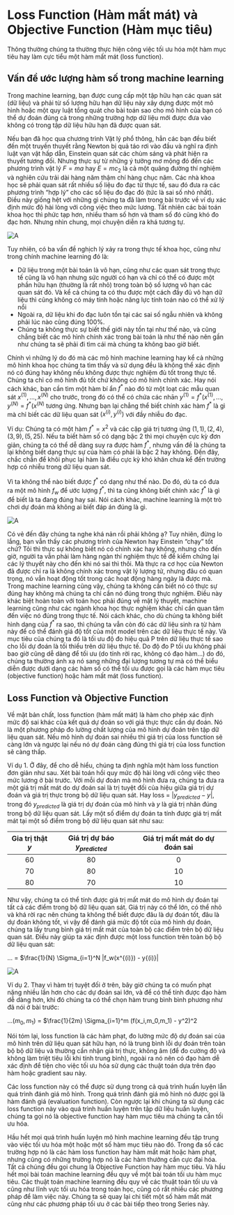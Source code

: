 # Loss Function (Hàm mất mát) và Objective Function (Hàm mục tiêu)

Thông thường chúng ta thường thực hiện công việc tối ưu hóa một hàm mục tiêu hay làm cực tiểu một hàm mất mát (loss function).

## Vấn đề ước lượng hàm số trong machine learning

Trong machine learning, bạn được cung cấp một tập hữu hạn các quan sát (dữ liệu) và phải từ số lượng hữu hạn dữ liệu này xây dựng được một mô hình hoặc một quy luật tổng quát cho bài toán sao cho mô hình của bạn có thể dự đoán đúng cả trong những trường hợp dữ liệu mới được đưa vào không có trong tập dữ liệu hữu hạn đã được quan sát.

Nếu bạn đã học qua chương trình Vật lý phổ thông, hẳn các bạn đều biết đến một truyền thuyết rằng Newton bị quả táo rơi vào đầu và nghĩ ra định luật vạn vật hấp dẫn, Einstein quan sát các chùm sáng và phát hiện ra thuyết tương đối. Nhưng thực sự từ những ý tưởng mơ mộng đó đến các phương trình vật lý $F = ma$ hay $E = mc_2$ là cả một quãng đường thí nghiệm và nghiên cứu trải dài hàng năm thậm chí hàng chục năm. Các nhà khoa học sẽ phải quan sát rất nhiều số liệu đo đạc từ thực tế, sau đó đưa ra các phương trình “hợp lý” cho các số liệu đo đạc đó (tức là sai số nhỏ nhất). Điều này giống hệt với những gì chúng ta đã làm trong bài trước về ví dụ xác định mức độ hài lòng với công việc theo mức lương. Tất nhiên các bài toán khoa học thì phức tạp hơn, nhiều tham số hơn và tham số đó cũng khó đo đạc hơn. Nhưng nhìn chung, mọi chuyện diễn ra khá tương tự.

![A](https://tek4.vn/public_files/fddf0d3d-bfb1-485a-b226-aca1aba94201)

Tuy nhiên, có ba vấn đề nghịch lý xảy ra trong thực tế khoa học, cũng như trong chính machine learning đó là:

- Dữ liệu trong một bài toán là vô hạn, cũng như các quan sát trong thực tế cũng là vô hạn nhưng sức người có hạn và chỉ có thể có được một phần hữu hạn (thường là rất nhỏ) trong toàn bộ số lượng vô hạn các quan sát đó. Và kể cả chúng ta có thu được một cách đầy đủ vô hạn dữ liệu thì cũng không có máy tính hoặc năng lực tính toán nào có thể xử lý nổi
- Ngoài ra, dữ liệu khi đo đạc luôn tồn tại các sai số ngẫu nhiên và không phải lúc nào cũng đúng 100%.
- Chúng ta không thực sự biết thế giới này tồn tại như thế nào, và cũng chẳng biết các mô hình chính xác trong bài toán là như thế nào nên gần như chúng ta sẽ phải đi tìm cái mà chúng ta không bao giờ biết.

Chính vì những lý do đó mà các mô hình machine learning hay kể cả những mô hình khoa học chúng ta tìm thấy và sử dụng đều là không thể xác định nó có đúng hay không nếu không được thực nghiệm đủ tốt trong thực tế. Chúng ta chỉ có mô hình đủ tốt chứ không có mô hình chính xác. Hay nói cách khác, bạn cần tìm một hàm bí ẩn $f^*$ nào đó từ một loạt các mẫu quan sát $x^{(1)}, ..., x^{(N)}$ cho trước, trong đó có thể có chứa các nhān $y^{(1)} = f^* (x^{(1)}, ..., y^{(N)} = f^* (x^{(N)}$ tương ứng. Nhưng bạn lại chẳng thể biết chính xác hàm $f^*$ là gì mà chỉ biết các dữ liệu quan sát $(x^{(i)},y^{(i)})$ với đầy nhiễu đo đạc.

Ví dụ: Chúng ta có một hàm $f^* = x^2$ và các cặp giá trị tương ứng $(1,1), (2,4), (3,9), (5,25).$ Nếu ta biết hàm số có dạng bậc 2 thì mọi chuyện cực kỳ đơn giản, chúng ta có thể dễ dàng suy ra được hàm $f^*$, nhưng vấn đề là chúng ta lại không biết dạng thực sự của hàm có phải là bậc 2 hay không. Đến đây, chắc chắn để khôi phục lại hàm là điều cực kỳ khó khăn chưa kể đến trường hợp có nhiễu trong dữ liệu quan sát.

Vì ta không thể nào biết được $f^*$ có dạng như thế nào. Do đó, dù ta có đưa ra một mô hình $f_w$ để ước lượng $f^*$, thì ta cũng không biết chính xác $f^*$ là gì để biết là ta đang đúng hay sai. Nói cách khác, machine learning là một trò chơi dự đoán mà không ai biết đáp án đúng là gì.

![A](https://tek4.vn/public_files/4849abc6-c0a7-498a-9219-f971faf981f4)

Có vẻ đến đây chúng ta nghe khá nản rồi phải không ạ? Tuy nhiên, đừng lo lắng, bạn vẫn thấy các phương trình của Newton hay Einstein “chạy” tốt chứ? Tôi thì thực sự không biết nó có chính xác hay không, nhưng cho đến giờ, người ta vẫn phải làm hàng ngàn thí nghiệm thực tế để kiểm chứng lại các lý thuyết này cho đến khi nó sai thì thôi. Mà thực ra cơ học của Newton đã được chỉ ra là không chính xác trong vật lý lượng tử, nhưng đâu có quan trọng, nó vẫn hoạt động tốt trong các hoạt động hàng ngày là được mà. Trong machine learning cũng vậy, chúng ta không cần biết nó có thực sự đúng hay không mà chúng ta chỉ cần nó đúng trong thực nghiệm. Điều này khác biệt hoàn toàn với toán học phải đúng về mặt lý thuyết, machine learning cũng như các ngành khoa học thực nghiệm khác chỉ cần quan tâm đến việc nó đúng trong thực tế. Nói cách khác, cho dù chúng ta không biết hình dạng của $f^*$ ra sao, thì chúng ta vẫn còn đó các dữ liệu sinh ra từ hàm này để có thể đánh giá độ tốt của một model trên các dữ liệu thực tế này. Và mục tiêu của chúng ta đó là tối ưu độ đo hiệu quả P trên dữ liệu thực tế sao cho lỗi dự đoán là tối thiểu trên dữ liệu thực tế. Do độ đo P tối ưu không phải bao giờ cũng dễ dàng để tối ưu (do tính rời rạc, không có đạo hàm…) do đó, chúng ta thường ánh xạ nó sang những đại lượng tương tự mà có thể biểu diễn được dưới dạng các hàm số có thể tối ưu được gọi là các hàm mục tiêu (objective function) hoặc hàm mất mát (loss function).

## Loss Function và Objective Function

Về mặt bản chất, loss function (hàm mất mát) là hàm cho phép xác định mức độ sai khác của kết quả dự đoán so với giá thực thực cần dự đoán. Nó là một phương pháp đo lường chất lượng của mô hình dự đoán trên tập dữ liệu quan sát. Nếu mô hình dự đoán sai nhiều thì giá trị của loss function sẽ càng lớn và ngược lại nếu nó dự đoán càng đúng thì giá trị của loss function sẽ càng thấp.

Ví dụ 1. Ở đây, để cho dễ hiểu, chúng ta định nghĩa một hàm loss function đơn giản như sau. Xét bài toán hồi quy mức độ hài lòng với công việc theo mức lương ở bài trước. Với mỗi dự đoán mà mô hình đưa ra, chúng ta đưa ra một giá trị mất mát do dự đoán sai là trị tuyệt đối của hiệu giữa giá trị dự đoán và giá trị thực trong bộ dữ liệu quan sát. Hay loss = $|y_{predicted} - y|$, trong đó $y_{predicted}$ là giá trị dự đoán của mô hình và $y$ là giá trị nhãn đúng trong bộ dữ liệu quan sát. Lấy một số điểm dự đoán ta tính được giá trị mất mát tại một số điểm trong bộ dữ liệu quan sát như sau:

| Gia trị thật $y$ | Giá trị dự báo $y_{predicted}$ | Giá trị mất mát do dự đoán sai |
| :--------------: |:------------------------------:| :-----------------------------:|
|        60        |              80                |                0               |
|        70        |              80                |                10              |
|        80        |              70                |                10              |

Như vậy, chúng ta có thể tính được giá trị mất mát do mô hình dự đoán tại tất cả các điểm trong bộ dữ liệu quan sát. Giá trị này có thể lớn, có thể nhỏ và khá rời rạc nên chúng ta không thể biết được đâu là dự đoán tốt, đâu là dự đoán không tốt, vì vậy để đánh giá mức độ tốt của mô hình dự đoán, chúng ta lấy trung bình giá trị mất mát của toàn bộ các điểm trên bộ dữ liệu quan sát. Điều này giúp ta xác định được một loss function trên toàn bộ bộ dữ liệu quan sát:

... = $\frac{1}{N} \Sigma_{i=1}^N |f_w(x^{(i)}) - y{(i)}|

![A](https://tek4.vn/public_files/644eab14-4616-4c28-bba7-35b04173c09d)

Ví dụ 2. Thay vì hàm trị tuyệt đối ở trên, bây giờ chúng ta có muốn phạt nặng nhiều lần hơn cho các dự đoán sai lớn, và để có thể tính được đạo hàm dễ dàng hơn, khi đó chúng ta có thể chọn hàm trung bình bình phương như đã nói ở bài trước:

...$(m_0,m_1)$ = $\frac{1}{2m} \Sigma_{i=1}^m (f(x_i,m_0,m_1) - y^2)^2

Nói tóm lại, loss function là các hàm phạt, đo lường mức độ dự đoán sai của mô hình trên dữ liệu quan sát hữu hạn, nó là trung bình lỗi dự đoán trên toàn bộ bộ dữ liệu và thường cần nhận giá trị thực, không âm (để đo cường độ và không làm triệt tiêu lỗi khi tính trung bình), ngoài ra nó nên có đạo hàm dễ xác định để tiện cho việc tối ưu hóa sử dụng các thuật toán dựa trên đạo hàm hoặc gradient sau này.

Các loss function này có thể được sử dụng trong cả quá trình huấn luyện lẫn quá trình đánh giá mô hình. Trong quá trình đánh giá mô hình nó được gọi là hàm đánh giá (evaluation function). Còn ngược lại khi chúng ta sử dụng các loss function này vào quá trình huấn luyện trên tập dữ liệu huấn luyện, chúng ta gọi nó là objective function hay hàm mục tiêu mà chúng ta cần tối ưu hóa.

Hầu hết mọi quá trình huấn luyện mô hình machine learning đều tập trung vào việc tối ưu hóa một hoặc một số hàm mục tiêu nào đó. Trong đa số các trường hợp nó là các hàm loss function hay hàm mất mát hoặc hàm phạt, nhưng cũng có những trường hợp nó là các hàm thưởng cần cực đại hóa. Tất cả chúng đều gọi chung là Objective Function hay hàm mục tiêu. Và hầu hết mọi bài toán machine learning đều quy về một bài toán tối ưu hàm mục tiêu. Các thuật toán machine learning đều quy về các thuật toán tối ưu và cũng như lĩnh vực tối ưu hóa trong toán học, cũng có rất nhiều các phương pháp để làm việc này. Chúng ta sẽ quay lại chi tiết một số hàm mất mát cũng như các phương pháp tối ưu ở các bài tiếp theo trong Series này.

